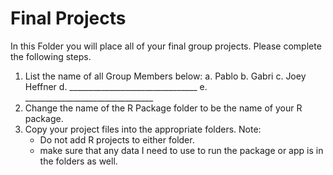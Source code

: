 # Final Projects

In this Folder you will place all of your final group projects. Please complete the following steps.

1. List the name of all Group Members below:
    a. Pablo
    b. Gabri
    c. Joey Heffner
    d. ________________________________
    e. ________________________________
2. Change the name of the R Package folder to be the name of your R package. 
3. Copy your project files into the appropriate folders. Note:
    - Do not add R projects to either folder. 
    - make sure that any data I need to use to run the package or app is in the folders as well. 
